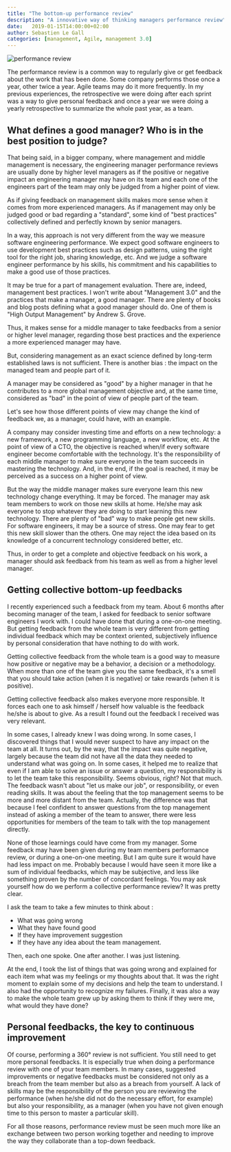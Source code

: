 ```yaml
---
title: "The bottom-up performance review"
description: "A innovative way of thinking managers performance review"
date:   2019-01-15T14:00:00+02:00
author: Sebastien Le Gall
categories: [management, Agile, management 3.0]
---
```

![performance review](/img/article/performance-review.jpg)

The performance review is a common way to regularly give or get feedback about the work that has been done. Some company performs those once a year, other twice a year. Agile teams may do it more frequently. In my previous experiences, the retrospective we were doing after each sprint was a way to give personal feedback and once a year we were doing a yearly retrospective to summarize the whole past year, as a team.

<!--more-->
## What defines a good manager? Who is in the best position to judge?

That being said, in a bigger company, where management and middle management is necessary, the engineering manager performance reviews are usually done by higher level managers as if the positive or negative impact an engineering manager may have on its team and each one of the engineers part of the team may only be judged from a higher point of view.

As if giving feedback on management skills makes more sense when it comes from more experienced managers. As if management may only be judged good or bad regarding a "standard", some kind of "best practices" collectively defined and perfectly known by senior managers.

In a way, this approach is not very different from the way we measure software engineering performance. We expect good software engineers to use development best practices such as design patterns, using the right tool for the right job, sharing knowledge, etc. And we judge a software engineer performance by his skills, his commitment and his capabilities to make a good use of those practices.

It may be true for a part of management evaluation. There are, indeed, management best practices. I won't write about "Management 3.0" and the practices that make a manager, a good manager. There are plenty of books and blog posts defining what a good manager should do. One of them is "High Output Management" by Andrew S. Grove.

Thus, it makes sense for a middle manager to take feedbacks from a senior or higher level manager, regarding those best practices and the experience a more experienced manager may have.

But, considering management as an exact science defined by long-term established laws is not sufficient. There is another bias : the impact on the managed team and people part of it.

A manager may be considered as "good" by a higher manager in that he contributes to a more global management objective and, at the same time, considered as "bad" in the point of view of people part of the team.

Let's see how those different points of view may change the kind of feedback we, as a manager, could have, with an example.

A company may consider investing time and efforts on a new technology: a new framework, a new programming language, a new workflow, etc. At the point of view of a CTO, the objective is reached when/if every software engineer become comfortable with the technology. It's the responsibility of each middle manager to make sure everyone in the team succeeds in mastering the technology. And, in the end, if the goal is reached, it may be perceived as a success on a higher point of view.

But the way the middle manager makes sure everyone learn this new technology change everything. It may be forced. The manager may ask team members to work on those new skills at home. He/she may ask everyone to stop whatever they are doing to start learning this new technology.  There are plenty of "bad" way to make people get new skills. For software engineers, it may be a source of stress. One may fear to get this new skill slower than the others. One may reject the idea based on its knowledge of a concurrent technology considered better, etc.

Thus, in order to get a complete and objective feedback on his work, a manager should ask feedback from his team as well as from a higher level manager.

## Getting collective bottom-up feedbacks

I recently experienced such a feedback from my team. About 6 months after becoming manager of the team, I asked for feedback to senior software engineers I work with. I could have done that  during a one-on-one meeting. But getting feedback from the whole team is very different from getting individual feedback which may be context oriented,  subjectively influence by personal consideration that have nothing to do with work.

Getting collective feedback from the whole team is a good way to measure how positive or negative may be a behavior, a decision or a methodology. When more than one of the team give you the same feedback, it's a smell that you should take action (when it is negative) or take rewards (when it is positive).

Getting collective feedback also makes everyone more responsible. It forces each one to ask himself / herself how valuable is the feedback he/she is about to give. As a result I found out the feedback I received was very relevant.

In some cases, I already knew I was doing wrong.
In some cases, I discovered things that I would never suspect to have any impact on the team at all. It turns out, by the way, that the impact was quite negative, largely because the team did not have all the data they needed to understand what was going on.
In some cases, it helped me to realize that even if I am able to solve an issue or answer a question, my responsibility is to let the team take this responsibility. Seems obvious, right? Not that much. The feedback wasn't about "let us make our job", or responsibility, or even reading skills. It was about the feeling that the top management seems to be more and more distant from the team.  Actually, the difference was that because I feel confident to answer questions from the top management instead of asking a member of the team to answer, there were less opportunities for members of the team to talk with the top management directly.

None of those learnings could have come from my manager. Some feedback may have been given during my team members performance review, or during a one-on-one meeting. But I am quite sure it would  have had less impact on me. Probably because I would have seen it more like a sum of individual feedbacks, which may be subjective, and less like something proven by the number of concordant feelings.
You may ask yourself how do we perform a collective performance review? It was pretty clear.

I ask the team to take a few minutes to think about :

* What was going wrong
* What they have found good
* If they have improvement suggestion
* If they have any idea about the team management.

Then, each one spoke. One after another. I was just listening.

At the end, I took the list of things that was going wrong and explained for each item what was my feelings or my thoughts about that. It was the right moment to explain some of my decisions and help the team to understand. I also had the opportunity to recognize my failures. Finally, it was also a way to make the whole team grew up by asking them to think if they were me, what would they have done?

## Personal feedbacks, the key to continuous improvement

Of course, performing a 360° review is not sufficient. You still need to get more personal feedbacks. It is especially true when doing a performance review with one of your team members. In many cases, suggested improvements or negative feedbacks must be considered not only as a breach from the team member but also as a breach from yourself. A lack of skills may be the responsibility of the person you are reviewing the performance (when he/she did not do the necessary effort, for example) but also your responsibility, as a manager (when you have not given enough time to this person to master a particular skill).

For all those reasons, performance review must be seen much more like an exchange between two person working together and needing to improve the way they collaborate than a top-down feedback.
